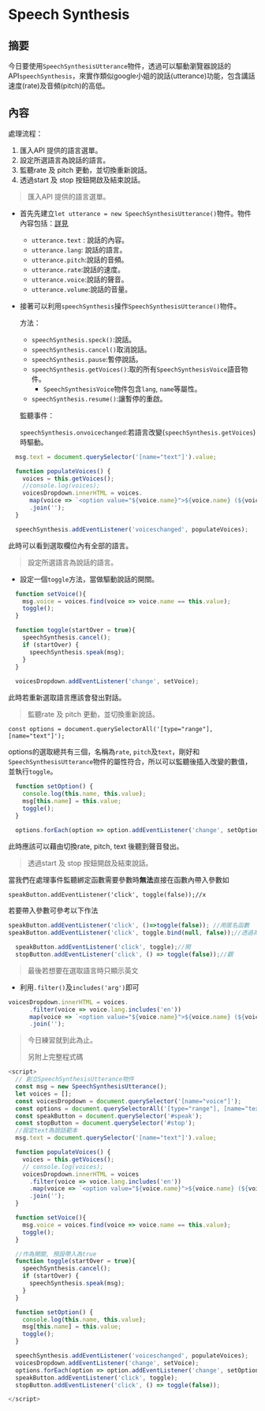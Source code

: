# Speech Synthesis

## 摘要

今日要使用`SpeechSynthesisUtterance`物件，透過可以驅動瀏覽器說話的API`speechSynthesis`，來實作類似google小姐的說話(utterance)功能，包含講話速度(rate)及音頻(pitch)的高低。

## 內容

 處理流程：

1. 匯入API 提供的語言選單。
2. 設定所選語言為說話的語言。
3. 監聽rate 及 pitch 更動，並切換重新說話。 
4. 透過start 及 stop 按鈕開啟及結束說話。



>匯入API 提供的語言選單。

- 首先先建立`let utterance = new SpeechSynthesisUtterance()`物件。物件內容包括：[詳見](https://developer.mozilla.org/zh-TW/docs/Web/API/SpeechSynthesisUtterance)

  - `utterance.text` : 說話的內容。
  - `utterance.lang`: 說話的語言。
  - `utterance.pitch`:說話的音頻。
  - `utterance.rate`:說話的速度。
  - `utterance.voice`:說話的聲音。
  - `utterance.volume`:說話的音量。

- 接著可以利用`speechSynthesis`操作`SpeechSynthesisUtterance()`物件。

  方法：

  - `speechSynthesis.speck()`:說話。
  - `speechSynthesis.cancel()`取消說話。
  - `speechSynthesis.pause`:暫停說話。
  - `speechSynthesis.getVoices()`:取的所有`SpeechSynthesisVoice`語音物件。
    - `SpeechSynthesisVoice`物件包含`lang`, `name`等屬性。
  - `speechSynthesis.resume()`:讓暫停的重啟。

  監聽事件：

  `speechSynthesis.onvoicechanged`:若語言改變(`speechSynthesis.getVoices`)時驅動。

```javascript
  msg.text = document.querySelector('[name="text"]').value;

  function populateVoices() {
    voices = this.getVoices();
    //console.log(voices);
    voicesDropdown.innerHTML = voices.
      map(voice => `<option value="${voice.name}">${voice.name} (${voice.lang})</option>`)
      .join('');
  }

  speechSynthesis.addEventListener('voiceschanged', populateVoices);
```

此時可以看到選取欄位內有全部的語言。

>  設定所選語言為說話的語言。

- 設定一個`toggle`方法，當做驅動說話的開關。

```javascript
  function setVoice(){
    msg.voice = voices.find(voice => voice.name == this.value);
    toggle();
  }

  function toggle(startOver = true){
    speechSynthesis.cancel();
    if (startOver) {
      speechSynthesis.speak(msg);
    }
  }
  
  voicesDropdown.addEventListener('change', setVoice);
```

此時若重新選取語言應該會發出對話。

> 監聽rate 及 pitch 更動，並切換重新說話。 

`const options = document.querySelectorAll('[type="range"], [name="text"]');`

options的選取總共有三個，名稱為`rate`, `pitch`及`text`，剛好和`SpeechSynthesisUtterance`物件的屬性符合，所以可以監聽後插入改變的數值，並執行`toggle`。

```javascript
  function setOption() {
    console.log(this.name, this.value);
    msg[this.name] = this.value;
    toggle();
  }
  
  options.forEach(option => option.addEventListener('change', setOption));
```

此時應該可以藉由切換rate, pitch, text 後聽到聲音發出。

>透過start 及 stop 按鈕開啟及結束說話。

當我們在處理事件監聽綁定函數需要參數時**無法**直接在函數內帶入參數如

`speakButton.addEventListener('click', toggle(false));//x`

 若要帶入參數可參考以下作法

```javascript
speakButton.addEventListener('click', ()=>toggle(false)); //用匿名函數
speakButton.addEventListener('click', toggle.bind(null, false));//透過為回調函數帶入參數。
```



```javascript
  speakButton.addEventListener('click', toggle);//開
  stopButton.addEventListener('click', () => toggle(false));//觀
```

> 最後若想要在選取語言時只顯示英文

- 利用`.filter()`及`includes('arg')`即可

```javascript
voicesDropdown.innerHTML = voices.
      .filter(voice => voice.lang.includes('en'))
      map(voice => `<option value="${voice.name}">${voice.name} (${voice.lang})</option>`)
      .join('');
```

> 今日練習就到此為止。
>
> 另附上完整程式碼

```javascript
<script>
  // 創立SpeechSynthesisUtterance物件
  const msg = new SpeechSynthesisUtterance();
  let voices = [];
  const voicesDropdown = document.querySelector('[name="voice"]');
  const options = document.querySelectorAll('[type="range"], [name="text"]');
  const speakButton = document.querySelector('#speak');
  const stopButton = document.querySelector('#stop');
  //設定text為說話範本
  msg.text = document.querySelector('[name="text"]').value;

  function populateVoices() {
    voices = this.getVoices();
    // console.log(voices);
    voicesDropdown.innerHTML = voices
      .filter(voice => voice.lang.includes('en'))
      .map(voice => `<option value="${voice.name}">${voice.name} (${voice.lang})</option>`)
      .join('');
  }

  function setVoice(){
    msg.voice = voices.find(voice => voice.name == this.value);
    toggle();
  }

  //作為開關, 預設帶入為true
  function toggle(startOver = true){
    speechSynthesis.cancel();
    if (startOver) {
      speechSynthesis.speak(msg);
    }
  }

  function setOption() {
    console.log(this.name, this.value);
    msg[this.name] = this.value;
    toggle();
  }

  speechSynthesis.addEventListener('voiceschanged', populateVoices);
  voicesDropdown.addEventListener('change', setVoice);
  options.forEach(option => option.addEventListener('change', setOption));
  speakButton.addEventListener('click', toggle);
  stopButton.addEventListener('click', () => toggle(false));

</script>
```



